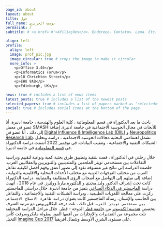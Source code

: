 ```yaml
---
page_id: about
layout: about
title: حول
full_name: يوسف الحريري
permalink: /
subtitle: # <a href='#'>Afiliações</a>. Endereço. Contatos. Lema. Etc.

align: left
profile:
  align: left
  image: prof_pic.jpg
  image_circular: true # crops the image to make it circular
  more_info: >
    <p>Office 3.46</p>
    <p>Informatics Forum</p>
    <p>10 Chrichton Street</p>
    <p>EH8 9AB</p>
    <p>Edinburgh, UK</p>

news: true # includes a list of news items
latest_posts: true # includes a list of the newest posts
selected_papers: true # includes a list of papers marked as "selected={true}"
social: true # includes social icons at the bottom of the page
---
```


باحث ما بعد الدكتوراة في قسم المعلوماتية ، كلية العلوم والهندسة ، جامعة ادنبرة.
أنا عضو في معمل SMASH للأبحاث في مجال الحوسبة الاجتماعية في جامعة ادنبرة. 
إضافة إلى ذلك ، أنا عضو في [Digital Influence & Intelligence Lab (DIIL)](https://diilglobal.org/) و [Neuropolitics Research Lab](https://neuropolitics.sps.ed.ac.uk/).
تشمل اهتمامتي البحثية مجالات الحوسبة الاجتماعية ، دراسة وتحليل الشبكات التقنية والاجتماعية ، وتنقيب البيانات.
في نوفمبر 2022 أتممت دراسة الدكتوراة في [قسم المعلوماتية](https://informatics.ed.ac.uk) في جامعة ادنبرة.

خلال رحلتي في الدكتوراة ، قمت بتنفيذ وتطبيق طرق بحثية كمية ونوعية لتقييم ودراسية التفاعلات بين مستخدمي تويتر الملحدين والمتدينيين والتنويريين والعقلانيين العرب.
خلصت الدراسة إلى نتائج غير مسبوقة تقود إلى تصور أعمق وفهم أفضل لكيفية تفاعل العرب من مختلف التوجهات الدينية مع مختلف الأحداث المحلية والاقليمية والدولية ، إضافة إلى ميلهم إلى التواصل مع أصحاب الرؤى المتطابقة والمتباينة.
دراسة الدكتوراة كانت تحت إشراف الدكتور [وليد مجدي](https://homepages.inf.ed.ac.uk/wmagdy/) و [الدكتورة ماريا وولترز](https://mariawolters.net/). 
في عام 2018 ، أنهيت دراسة [الماجستير في الذكاء الصناعي](https://www.ed.ac.uk/studying/postgraduate/degrees?id=107&r=site/view) بتميز من جامعة ادنبرة. خلال دراستي للماجستير ركزت على معالجة اللغويات الطبيعية ، ودراسة الشبكات التقنية والاجتماعية ، والتفاعل بين الحاسب والإنسان. 
رسالة الماجستير كانت بعنوان `دراسة ظاهرة الانسلاخ الاجتماعي بين مستخدمي تويتر العرب`.
قبل ذلك ، نلت درجة البكالوريوس مع مرتبة الشرف بتخصص [هندسة الكمبيوتر](https://qu.edu.qa/sites/en_US/engineering/academics/computer/ce) من [جامعة قطر](https://qu.edu.qa) الدوحة - قطر. خلال مراحل الدراسة المختلفة نلت مجموعة من التقديرات والإنجازات من أهمها الفوز ببطولة مايكروسوفت كأس التخيل [Imagine Cup 2017](https://www.gistnetwork.org/microsoft-regional-competition-winners-advance-global-finals-seattle) على مستوى الشرق الأوسط وشمال افريقيا.